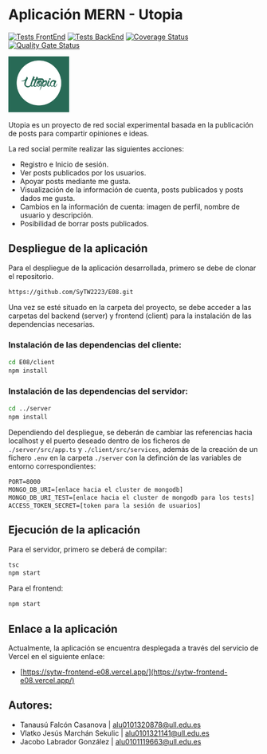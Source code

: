 # Aplicación MERN - Utopia 
[![Tests FrontEnd](https://github.com/SyTW2223/E08/actions/workflows/frontTests.yml/badge.svg)](https://github.com/SyTW2223/E08/actions/workflows/frontTests.yml)
[![Tests BackEnd](https://github.com/SyTW2223/E08/actions/workflows/backTest.yml/badge.svg)](https://github.com/SyTW2223/E08/actions/workflows/backTest.yml)
[![Coverage Status](https://coveralls.io/repos/github/SyTW2223/E08/badge.svg?branch=main)](https://coveralls.io/github/SyTW2223/E08?branch=main)
[![Quality Gate Status](https://sonarcloud.io/api/project_badges/measure?project=SyTW2223_E08&metric=alert_status)](https://sonarcloud.io/summary/new_code?id=SyTW2223_E08)

![Utopia Icon](./client/public/logo192.png "Utopia Logo")

Utopia es un proyecto de red social experimental basada en la publicación de posts para compartir opiniones e ideas.

La red social permite realizar las siguientes acciones:
- Registro e Inicio de sesión.
- Ver posts publicados por los usuarios.
- Apoyar posts mediante me gusta.
- Visualización de la información de cuenta, posts publicados y posts dados me gusta.
- Cambios en la información de cuenta: imagen de perfil, nombre de usuario y descripción.
- Posibilidad de borrar posts publicados.

## Despliegue de la aplicación
Para el despliegue de la aplicación desarrollada, primero se debe de clonar el repositorio.

```bash
https://github.com/SyTW2223/E08.git
```
Una vez se esté situado en la carpeta del proyecto, se debe acceder a las carpetas del backend (server) y frontend (client) para la instalación de las dependencias necesarias.

### Instalación de las dependencias del cliente:
```bash
cd E08/client
npm install
```
### Instalación de las dependencias del servidor:
```bash
cd ../server
npm install
```
Dependiendo del despliegue, se deberán de cambiar las referencias hacia localhost y el puerto deseado dentro de los ficheros de `./server/src/app.ts` y `./client/src/services`, además de la creación de un fichero `.env` en la carpeta `./server` con la definción de las variables de entorno correspondientes:
```
PORT=8000
MONGO_DB_URI=[enlace hacia el cluster de mongodb]
MONGO_DB_URI_TEST=[enlace hacia el cluster de mongodb para los tests]
ACCESS_TOKEN_SECRET=[token para la sesión de usuarios] 
```

## Ejecución de la aplicación
Para el servidor, primero se deberá de compilar:
```bash
tsc
npm start
```

Para el frontend:
```bash
npm start
```
## Enlace a la aplicación
Actualmente, la aplicación se encuentra desplegada a través del servicio de Vercel en el siguiente enlace: 
* [https://sytw-frontend-e08.vercel.app/](https://sytw-frontend-e08.vercel.app/)
## Autores:
* Tanausú Falcón Casanova | alu0101320878@ull.edu.es
* Vlatko Jesús Marchán Sekulic | alu0101321141@ull.edu.es
* Jacobo Labrador González | alu0101119663@ull.edu.es

